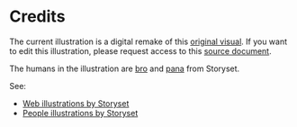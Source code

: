 # Credits

The current illustration is a digital remake of this [original visual](/patterns/2-structured/project-setup/assets/base_docs_drawing.png).
If you want to edit this illustration, please request access to this [source document](https://docs.google.com/presentation/d/11JOByEO9QXlRLXX5BIv9rjUzPzCKErZzknD1OLcprQQ/edit?usp=sharing).

The humans in the illustration are [bro](https://storyset.com/illustration/coding/bro) and [pana](https://storyset.com/illustration/high-five/pana) from Storyset.

See:

- [Web illustrations by Storyset](https://storyset.com/web)
- [People illustrations by Storyset](https://storyset.com/people)
